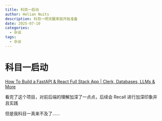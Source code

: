 ```yaml
---
title: 科目一启动
author: Helian Nuits
description: 科目一明天醒来就开始准备
date: 2025-07-10
categories:
  - 杂谈
tags:
  - 杂谈
---
```


# 科目一启动

[How To Build a FastAPI & React Full Stack App | Clerk, Databases, LLMs & More](https://www.youtube.com/watch?app=desktop&v=13tMEW8r6C0)



看完了这个项目，对前后端的理解加深了一点点，后续会 Recall 进行加深印象并且实践



但是我科目一真来不及了……